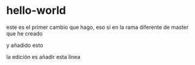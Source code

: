 # hello-world


este es el primer cambio que hago, eso sí en la rama diferente de master que he
creado

y añadido esto

la edición es añadir esta línea
